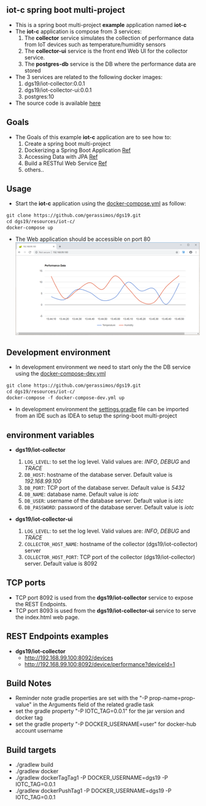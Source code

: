 ## iot-c spring boot multi-project
 - This is a spring boot multi-project **example** application named **iot-c**
 - The **iot-c** application is compose from 3 services:
    1. The **collector** service simulates the collection of performance data from IoT devices such as temperature/humidity sensors  
    2. The **collector-ui** service is the front end Web UI for the collector service.
    3. The **postgres-db** service is the DB where the performance data are stored
 - The 3 services are related to the following docker images:
    1. dgs19/iot-collector:0.0.1
    2. dgs19/iot-collector-ui:0.0.1
    3. postgres:10
 - The source code is available [here](https://github.com/gerassimos/dgs19/tree/master/resources/iot-c)    
     
##  Goals
 - The Goals of this example **iot-c** application are to see how to:
    1. Create a spring boot multi-project  
    2. Dockerizing a Spring Boot Application [Ref](https://spring.io/guides/gs/spring-boot-docker/) 
    3. Accessing Data with JPA [Ref](https://spring.io/guides/gs/accessing-data-jpa/)
    4. Build a RESTful Web Service [Ref](https://spring.io/guides/gs/rest-service/)
    5. others..
## Usage
 - Start the **iot-c** application using the [docker-compose.yml](https://github.com/gerassimos/dgs19/blob/master/resources/iot-c/docker-compose.yml) as follow:
```console
git clone https://github.com/gerassimos/dgs19.git
cd dgs19/resources/iot-c/
docker-compose up
```
- The Web application should be accessible on port 80
   ![](../../docs/images/D_S10_L02_collector-ui_web_page.png)

## Development environment   
 - In development environment we need to start only the the DB service using the [docker-compose-dev.yml](https://github.com/gerassimos/dgs19/blob/master/resources/iot-c/docker-compose-dev.yml)
 ```console
git clone https://github.com/gerassimos/dgs19.git
cd dgs19/resources/iot-c/
docker-compose -f docker-compose-dev.yml up
```  
 - In development environment the [settings.gradle](https://github.com/gerassimos/dgs19/blob/master/resources/iot-c/settings.gradle) file can be imported from an IDE such as IDEA to setup the spring-boot multi-project
   
 
## environment variables 
 - **dgs19/iot-collector**
    1. `LOG_LEVEL`: to set the log level. Valid values are: *INFO*, *DEBUG* and *TRACE*
    2. `DB_HOST`: hostname of the database server. Default value is *192.168.99.100*
    3. `DB_PORT`: TCP port of the database server. Default value is *5432*
    4. `DB_NAME`: database name. Default value is *iotc* 
    5. `DB_USER`: username of the database server. Default value is *iotc*   
    6. `DB_PASSWORD`: password of the database server. Default value is *iotc*

 - **dgs19/iot-collector-ui**
   1. `LOG_LEVEL`: to set the log level. Valid values are: *INFO*, *DEBUG* and *TRACE*
   2. `COLLECTOR_HOST_NAME`: hostname of the collector (dgs19/iot-collector) server 
   3. `COLLECTOR_HOST_PORT`: TCP port of the collector (dgs19/iot-collector) server. Default value is 8092

## TCP ports
 - TCP port 8092 is used from the **dgs19/iot-collector** service to expose the REST Endpoints.  
 - TCP port 8093 is used from the **dgs19/iot-collector-ui** service to serve the index.html web page.
  
## REST Endpoints examples
 - **dgs19/iot-collector**
    - http://192.168.99.100:8092/devices
    - http://192.168.99.100:8092/device/performance?deviceId=1
    
## Build Notes
 - Reminder note gradle properties are set with the "-P prop-name=prop-value" in the Arguments field of the related gradle task
 - set the gradle property "-P IOTC_TAG=0.0.1" for the jar version and docker tag
 - set the gradle property "-P DOCKER_USERNAME=user" for docker-hub account username
 
## Build targets 
 - ./gradlew build
 - ./gradlew docker
 - ./gradlew dockerTagTag1 -P DOCKER_USERNAME=dgs19 -P IOTC_TAG=0.0.1
 - ./gradlew dockerPushTag1 -P DOCKER_USERNAME=dgs19 -P IOTC_TAG=0.0.1
